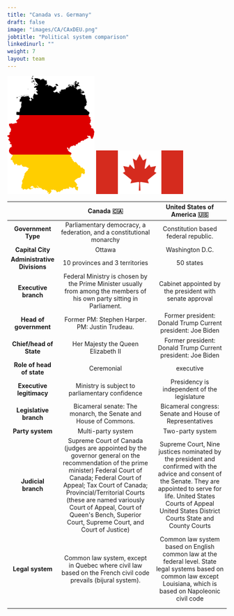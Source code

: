 ```yaml
---
title: "Canada vs. Germany"
draft: false
image: "images/CA/CAxDEU.png"
jobtitle: "Political system comparison"
linkedinurl: ""
weight: 7
layout: team
---
```


<img src='/images/Germany/germany_flag.png' width=200 aligned=center>
<img src='/images/CA/CANADA.png' width=200 aligned=center>

|                              |                                                                                                                                                                      **Canada** 🇨🇦                                                                                                                                                                      |                                                                                                         **United States of America** 🇺🇸                                                                                                         |
|:----------------------------:|:-------------------------------------------------------------------------------------------------------------------------------------------------------------------------------------------------------------------------------------------------------------------------------------------------------------------------------------------------------:|:-----------------------------------------------------------------------------------------------------------------------------------------------------------------------------------------------------------------------------------------------:|
|      **Government Type**     |                                                                                                                                           Parliamentary democracy, a federation, and a constitutional monarchy                                                                                                                                          |                                                                                                       Constitution based federal republic.                                                                                                      |
|       **Capital City**       |                                                                                                                                                                          Ottawa                                                                                                                                                                         |                                                                                                                 Washington D.C.                                                                                                                 |
| **Administrative Divisions** |                                                                                                                                                              10 provinces and 3 territories                                                                                                                                                             |                                                                                                                    50 states                                                                                                                    |
|     **Executive branch**     | Federal Ministry is chosen by the Prime Minister usually from among the members of his own party sitting in Parliament.                                                                                                                                                                                                                                 | Cabinet appointed by the president with senate approval                                                                                                                                                                                         |
|    **Head of government**    |                                                                                                                                                     Former PM: Stephen Harper.  PM: Justin Trudeau.                                                                                                                                                     |                                                                                           Former president: Donald Trump Current president: Joe Biden                                                                                           |
|    **Chief/head of State**   |                                                                                                                                                            Her Majesty the Queen Elizabeth II                                                                                                                                                           |                                                                                           Former president: Donald Trump Current president: Joe Biden                                                                                           |
|   **Role of head of state**  |                                                                                                                                                                        Ceremonial                                                                                                                                                                       |                                                                                                                    executive                                                                                                                    |
|   **Executive legitimacy**   |                                                                                                                                                     Ministry is subject to parliamentary confidence                                                                                                                                                     |                                                                                                   Presidency is independent of the legislature                                                                                                  |
|    **Legislative branch**    |                                                                                                                                             Bicameral senate: The monarch, the Senate and  House of Commons.                                                                                                                                            |                                                                                             Bicameral congress: Senate and House of Representatives                                                                                             |
|       **Party system**       |                                                                                                                                                                    Multi-party system                                                                                                                                                                   |                                                                                                                 Two-party system                                                                                                                |
|      **Judicial branch**     | Supreme Court of Canada  (judges are appointed by the governor general on the recommendation of the prime minister)  Federal Court of Canada;  Federal Court of Appeal;   Tax Court of Canada;   Provincial/Territorial Courts (these are named variously Court of Appeal, Court of Queen's Bench, Superior Court, Supreme Court, and Court of Justice) | Supreme Court,  Nine justices nominated by the president and confirmed with the advice and consent of the Senate. They are appointed to serve for life.  United States Courts of Appeal  United States District Courts  State and County Courts |
|       **Legal system**       |                                                                                                                      Common law system, except in Quebec where civil law based on the French civil code prevails (bijural system).                                                                                                                      |                                      Common law system based on English common law at the federal level. State legal systems based on common law except Louisiana,  which is based on Napoleonic civil code                                     |
|                              |                                                                                                                                                                                                                                                                                                                                                         |                                                                                                                                                                                                                                                 |
|                              |                                                                                                                                                                                                                                                                                                                                                         |                                                                                                                                                                                                                                                 |
